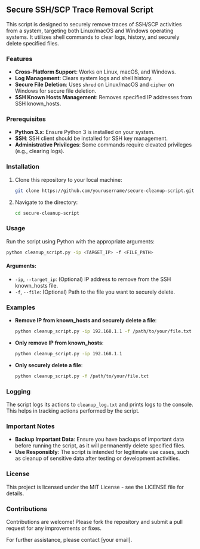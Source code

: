 ## Secure SSH/SCP Trace Removal Script

This script is designed to securely remove traces of SSH/SCP activities from a system, targeting both Linux/macOS and Windows operating systems. It utilizes shell commands to clear logs, history, and securely delete specified files.

### Features

- **Cross-Platform Support**: Works on Linux, macOS, and Windows.
- **Log Management**: Clears system logs and shell history.
- **Secure File Deletion**: Uses `shred` on Linux/macOS and `cipher` on Windows for secure file deletion.
- **SSH Known Hosts Management**: Removes specified IP addresses from SSH known_hosts.

### Prerequisites

- **Python 3.x**: Ensure Python 3 is installed on your system.
- **SSH**: SSH client should be installed for SSH key management.
- **Administrative Privileges**: Some commands require elevated privileges (e.g., clearing logs).

### Installation

1. Clone this repository to your local machine:

   ```bash
   git clone https://github.com/yourusername/secure-cleanup-script.git
   ```

2. Navigate to the directory:

   ```bash
   cd secure-cleanup-script
   ```

### Usage

Run the script using Python with the appropriate arguments:

```bash
python cleanup_script.py -ip <TARGET_IP> -f <FILE_PATH>
```

#### Arguments:

- `-ip`, `--target_ip`: (Optional) IP address to remove from the SSH known_hosts file.
- `-f`, `--file`: (Optional) Path to the file you want to securely delete.

### Examples

- **Remove IP from known_hosts and securely delete a file**:
  ```bash
  python cleanup_script.py -ip 192.168.1.1 -f /path/to/your/file.txt
  ```

- **Only remove IP from known_hosts**:
  ```bash
  python cleanup_script.py -ip 192.168.1.1
  ```

- **Only securely delete a file**:
  ```bash
  python cleanup_script.py -f /path/to/your/file.txt
  ```

### Logging

The script logs its actions to `cleanup_log.txt` and prints logs to the console. This helps in tracking actions performed by the script.

### Important Notes

- **Backup Important Data**: Ensure you have backups of important data before running the script, as it will permanently delete specified files.
- **Use Responsibly**: The script is intended for legitimate use cases, such as cleanup of sensitive data after testing or development activities.

### License

This project is licensed under the MIT License - see the LICENSE file for details.

### Contributions

Contributions are welcome! Please fork the repository and submit a pull request for any improvements or fixes.

For further assistance, please contact [your email].

